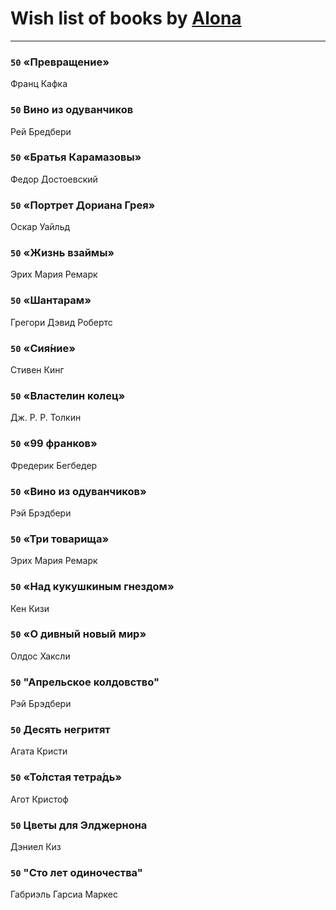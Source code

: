 # Wish list of books by [Alona](https://www.facebook.com/app_scoped_user_id/320700111602997/)
---

### `50` «Превращение»
Франц Кафка

### `50` Вино из одуванчиков
Рей Бредбери

### `50` «Братья Карамазовы»
Федор Достоевский

### `50` «Портрет Дориана Грея»
Оскар Уайльд

### `50` «Жизнь взаймы»
Эрих Мария Ремарк

### `50` «Шантарам»
Грегори Дэвид Робертс

### `50` «Сия́ние»
Стивен Кинг

### `50` «Властелин колец»
Дж. Р. Р. Толкин

### `50` «99 франков»
Фредерик Бегбедер

### `50` «Вино из одуванчиков»
Рэй Брэдбери

### `50` «Три товарища»
Эрих Мария Ремарк

### `50` «Над кукушкиным гнездом»
Кен Кизи

### `50` «О дивный новый мир»
Олдос Хаксли

### `50` "Апрельское колдовство"
Рэй Брэдбери

### `50` Десять негритят
Агата Кристи

### `50` «То́лстая тетра́дь»
Агот Кристоф

### `50` Цветы для Элджернона
Дэниел Киз

### `50` "Сто лет одиночества"
Габриэль Гарсиа Маркес

